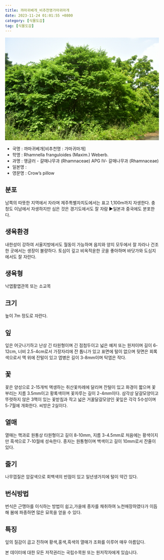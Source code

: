 ```yaml
---
title: 까마귀베개_비추천명가마귀마개
date: 2023-11-24 01:01:55 +0800
category: [식물도감]
tag: [식물도감]
---
```




![까마귀베개[비추천명 : 가마귀마개]](/assets/img/fileUpload/plants/basic/Rhamnaceae/Rhamnella/17532/17532_2020_3_th2.JPG)
- 국명 : 까마귀베개[비추천명 : 가마귀마개]
- 학명 : Rhamnella franguloides (Maxim.) Weberb.
- 과명 : 앵글러 - 갈매나무과 (Rhamnaceae) APG Ⅳ- 갈매나무과 (Rhamnaceae)
- 일본명 : 
- 영문명 : Crow’s pillow


## 분포
남쪽의 따뜻한 지역에서 자라며 제주특별자치도에서는 표고 1,100m까지 자생한다. 충청도 이남에서 자생하지만 심은 것은 경기도에서도 잘 자람
▶일본과 중국에도 분포한다.
## 생육환경
내한성이 강하여 서울지방에서도 월동이 가능하며 음지와 양지 모두에서 잘 자라나 건조한 곳에서는 생장이 불량하다. 토심이 깊고 비옥적윤한 곳을 좋아하며 바닷가와 도심지에서도 잘 자란다.
## 생육형
낙엽활엽관목 또는 소교목
## 크기
높이 7m 정도로 자란다.
## 잎
잎은 어긋나기하고 난상 긴 타원형이며 긴 점첨두이고 넓은 예저 또는 원저이며 길이 6-12cm, 너비 2.5-4cm로서 가장자리에 잔 톱니가 있고 표면에 털이 없으며 뒷면은 회록색으로서 맥 위에 잔털이 있고 엽병은 길이 3-8mm이며 탁엽은 작다.
## 꽃
꽃은 양성으로 2-15개씩 액생하는 취산꽃차례에 달리며 잔털이 있고 화경이 짧으며 꽃부리는 지름 3.5mm이고 황록색이며 꽃자루는 길이 2-4mm이다. 삼각상 달걀모양이고 뚜렷하지 않은 3맥이 있는 꽃받침과 작고 넓은 거꿀달걀모양인 꽃잎은 각각 5수성이며 5-7월에 개화한다. 씨방은 2실이다.
## 열매
열매는 핵과로 원통상 타원형이고 길이 8-10mm, 지름 3-4.5mm로 처음에는 황색이지만 흑색으로 7-10월에 성숙한다. 종자는 원통형이며 백색이고 길이 10mm로서 잔줄이 있다.
## 줄기
나무껍질은 암갈색으로 회백색의 반점이 있고 일년생가지에 털이 약간 있다.
## 번식방법
번식은 근맹아를 이식하는 방법이 쉽고,가을에 종자를 채취하여 노천매장하였다가 이듬해 봄에 파종하면 많은 묘목을 얻을 수 있다.
## 특징
잎의 질감이 곱고 진하며 황색,홍색,흑색의 열매가 조화를 이루어 매우 아름답다.






본 데이터에 대한 모든 저작권리는 국립수목원 또는 원저작자에게 있습니다.
